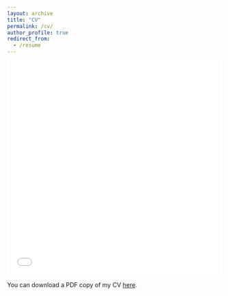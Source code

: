 ```yaml
---
layout: archive
title: "CV"
permalink: /cv/
author_profile: true
redirect_from:
  - /resume
---
```


<iframe src="/files/pdf/cv_emma_boehm_august_2023_WEBSITE.pdf" width="100%" height="500" frameborder="no" border="0" marginwidth="0" marginheight="0"></iframe>

You can download a PDF copy of my CV [here](/files/pdf/cv_emma_boehm_august_2023_WEBSITE.pdf).
